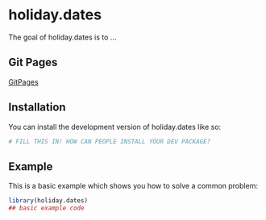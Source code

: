 
# holiday.dates

<!-- badges: start -->
<!-- badges: end -->

The goal of holiday.dates is to ...

## Git Pages
[GitPages](https://fredo-xvii.github.io/holiday.dates/)

## Installation

You can install the development version of holiday.dates like so:

``` r
# FILL THIS IN! HOW CAN PEOPLE INSTALL YOUR DEV PACKAGE?
```

## Example

This is a basic example which shows you how to solve a common problem:

``` r
library(holiday.dates)
## basic example code
```

